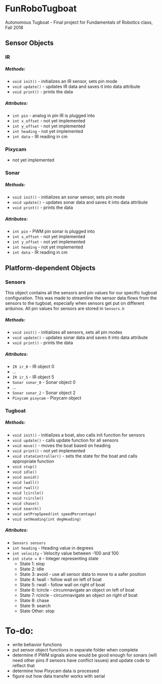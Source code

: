 # FunRoboTugboat
Autonomous Tugboat - Final project for Fundamentals of Robotics class, Fall 2018


## Sensor Objects
### IR
##### Methods:
+ `void init()` - initializes an IR sensor, sets pin mode
+ `void update()` - updates IR data and saves it into data attribute
+ `void print()` - prints the data

##### Attributes:
+ `int pin` - analog in pin IR is plugged into
+ `int x_offset` - not yet implemented
+ `int y_offset` - not yet implemented
+ `int heading` - not yet implemented
+ `int data` - IR reading in cm

### Pixycam
+ not yet implemented

### Sonar
##### Methods:
+ `void init()` - initializes an sonar sensor, sets pin mode
+ `void update()` - updates sonar data and saves it into data attribute
+ `void print()` - prints the data

##### Attributes:
+ `int pin` - PWM pin sonar is plugged into
+ `int x_offset` - not yet implemented
+ `int y_offset` - not yet implemented
+ `int heading` - not yet implemented
+ `int data` - IR reading in cm

## Platform-dependent Objects
### Sensors
This object contains all the sensors and pin values for our specific tugboat configuration. This was made to streamline the sensor data flows from the sensors to the tugboat, especially when sensors get put on different arduinos. All pin values for sensors are stored in `Sensors.h`

##### Methods:
+ `void init()` - initializes all sensors, sets all pin modes
+ `void update()` - updates sonar data and saves it into data attribute
+ `void print()` - prints the data

##### Attributes:
+ `IR ir_0` - IR object 0
+ ...
+ `IR ir_5` - IR object 5
+ `Sonar sonar_0` - Sonar object 0
+ ...
+ `Sonar sonar_2` - Sonar object 2
+ `Pixycam pixycam` - Pixycam object


### Tugboat
##### Methods:
+ `void init()` - initializes a boat, also calls init function for sensors
+ `void update()` - calls update function for all sensors
+ `void move()` - moves the boat based on heading 
+ `void print()` - not yet implemented
+ `void stateController()` - sets the state for the boat and calls appropriate function
+ `void stop()`
+ `void idle()`
+ `void avoid()`
+ `void lwall()`
+ `void rwall()`
+ `void lcircle()`
+ `void rcircle()`
+ `void chase()`
+ `void search()`
+ `void setPropSpeed(int speedPercentage)`
+ `void setHeading(int degHeading)`
    
##### Attributes:
+ `Sensors sensors`
+ `int heading` - Heading value in degrees
+ `int velocity` - Velocity value between -100 and 100
+ `int state = 0` - Integer representing state
  + State 1: stop
  + State 2: idle
  + State 3: avoid - use all sensor data to move to a safer position
  + State 4: lwall - follow wall on left of boat
  + State 5: rwall - follow wall on right of boat
  + State 6: lcircle - circumnavigate an object on left of boat
  + State 7: rcircle - circumnavigate an object on right of boat
  + State 8: chase
  + State 9: search
  + State Other: stop



# To-do:
+ write behavior functions
+ put sensor object functions in separate folder when complete
+ determine if PWM signals alone would be good enough for sonars (will need other pins if sensors have conflict issues) and update code to reflect that
+ determine how Pixycam data is processed
+ figure out how data transfer works with serial

